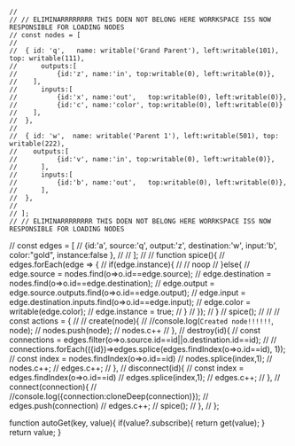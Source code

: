 






	//
	// // ELIMINARRRRRRRR THIS DOEN NOT BELONG HERE WORRKSPACE ISS NOW RESPONSIBLE FOR LOADING NODES
	// const nodes = [
	//
	// 	{ id: 'q',   name: writable('Grand Parent'), left:writable(101),  top: writable(111),
	// 		outputs:[
	// 			{id:'z', name:'in', top:writable(0), left:writable(0)},
	// 	  ],
	// 		inputs:[
	// 			{id:'x', name:'out',   top:writable(0), left:writable(0)},
	// 			{id:'c', name:'color', top:writable(0), left:writable(0)}
	// 	  ],
	// 	},
	//
	// 	{ id: 'w',  name: writable('Parent 1'), left:writable(501), top: writable(222),
	// 	  outputs:[
	// 			{id:'v', name:'in', top:writable(0), left:writable(0)},
	// 		],
	// 		inputs:[
	// 			{id:'b', name:'out',   top:writable(0), left:writable(0)},
	// 		],
	// 	},
	//
 	// ];
	// // ELIMINARRRRRRRR THIS DOEN NOT BELONG HERE WORRKSPACE ISS NOW RESPONSIBLE FOR LOADING NODES
  // const edges = [
	// 	{id:'a',  source:'q', output:'z',  destination:'w', input:'b', color:"gold", instance:false },
	//
  // ];
	//
	// function spice(){
	// 	edges.forEach(edge => {
	// 		if(edge.instance){
	// 			// noop
	// 		}else{
	// 			edge.source = nodes.find(o=>o.id==edge.source);
	// 			edge.destination = nodes.find(o=>o.id==edge.destination);
	// 			edge.output = edge.source.outputs.find(o=>o.id==edge.output);
	// 			edge.input = edge.destination.inputs.find(o=>o.id==edge.input);
	// 			edge.color = writable(edge.color);
	// 			edge.instance = true;
	// 		}
	// 	});
	// }
	// spice();
	//
	//
	// const actions = {
	//
	// 	create(node){
	// 		 //console.log(`Created node!!!!!!`, node);
	// 		nodes.push(node);
	// 		nodes.c++
	// 	},
	// 	destroy(id){
	// 		const connections = edges.filter(o=>o.source.id==id||o.destination.id==id);
	//
	// 		connections.forEach(({id})=>edges.splice(edges.findIndex(o=>o.id==id), 1));
	// 		const index = nodes.findIndex(o=>o.id==id)
	// 		nodes.splice(index,1);
	// 		nodes.c++;
	// 		edges.c++;
	// 	},
	// 	disconnect(id){
	// 		const index = edges.findIndex(o=>o.id==id)
	// 		edges.splice(index,1);
	// 		edges.c++;
	// 	},
	// 	connect(connection){
	// 		 //console.log({connection:cloneDeep(connection)});
	// 		edges.push(connection)
	// 		edges.c++;
	// 		spice();
	// 	},
	// };













<!-- <div class="container">
	<div class="row">
		<div class="col">
				<h2>Understanding the Root Node</h2>

				<Message title="Optimization" message="Root node is never rendered as an actual VPL node, because it is a placeholder (driver node to initialize  recursion)."/>

				{#await system.root()}
					<Message message="Waiting for root node..."/>
				{:then value}
					<Source language="json" value={JSON.stringify(value, null, 2)}/>
				{:catch error}
					<Message message="Something went wrong when loading the root node: {error.message}"/>
				{/await}

				<Message message="The main reason behind loading the root node, is to get it's ID, and set that as the initial VPL location. The location is now set to {$location}."/>

				<Message message="Optimization: To load all nodes that belong to root, we must scan for nodes with parent set to the id of the root."/>

				{#await system.all($location)}
					<Message message="Waiting for root node..."/>
				{:then value}
					<Source language="json" value={JSON.stringify(value, null, 2)}/>
				{:catch error}
					<Message message="Something went wrong when loading nodes: {error.message}"/>
				{/await}

				<Message title="Crazy Optimization!" message=".edges property is NOT FOR THE NODE!!! it is for it's children! For the nodes inside it!"/>

				<Message title="So, where are the edges?" message="If you need to load edges for your nodes, always look to the parent!"/>
		</div>
	</div>
</div> -->



function autoGet(key, value){
  if(value?.subscribe){
    return get(value);
  }
  return value;
}




<!-- <div class="row mb-5">
  <div class="col-3 text-info">
    <div class="p-2 rounded border border-dark" style="min-height: 50rem;">
    ...
    </div>
  </div>
  <div class="col-9 text-info">
    <div class="p-2 rounded border border-dark" style="min-height: 50rem;">
    ...
    </div>
  </div>
</div> -->
